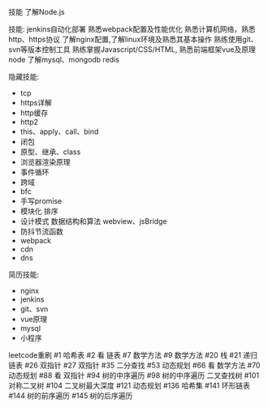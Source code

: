 技能
了解Node.js

技能:
jenkins自动化部署
熟悉webpack配置及性能优化
熟悉计算机网络，熟悉http、https协议
了解nginx配置,了解linux环境及熟悉其基本操作
熟练使用git、svn等版本控制工具
熟练掌握Javascript/CSS/HTML, 熟悉前端框架vue及原理
node
了解mysql、mongodb
redis

隐藏技能:
- tcp
- https详解
- http缓存
- http2
- this、apply、call、bind
- 闭包
- 原型、继承、class
- 浏览器渲染原理
- 事件循环
- 跨域
- bfc
- 手写promise
- 模块化
排序
- 设计模式
数据结构和算法
webview、jsBridge
- 防抖节流函数
- webpack
- cdn
- dns

简历技能:
- nginx
- jenkins
- git、svn
- vue原理
- mysql
- 小程序

leetcode重刷
#1 哈希表
#2 看 链表
#7 数学方法
#9 数学方法
#20 栈
#21 递归 链表
#26 双指针
#27 双指针
#35 二分查找
#53 动态规划
#66 看 数学方法
#70 动态规划
#88 看 双指针
#94 树的中序遍历
#98 树的中序遍历 二叉查找树
#101 对称二叉树
#104 二叉树最大深度
#121 动态规划
#136 哈希集
#141 环形链表
#144 树的前序遍历
#145 树的后序遍历